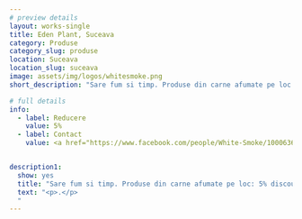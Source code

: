 ```yaml
---
# preview details
layout: works-single
title: Eden Plant, Suceava
category: Produse
category_slug: produse
location: Suceava
location_slug: suceava
image: assets/img/logos/whitesmoke.png
short_description: "Sare fum si timp. Produse din carne afumate pe loc: 5% discount la toate produsele achiziționate din magazin"

# full details
info:
  - label: Reducere
    value: 5% 
  - label: Contact
    value: <a href="https://www.facebook.com/people/White-Smoke/100063631419429/" target="_blank">Website</a>


description1:
  show: yes
  title: "Sare fum si timp. Produse din carne afumate pe loc: 5% discount la toate produsele achiziționate din magazin"
  text: "<p>.</p>
  "
---
```


